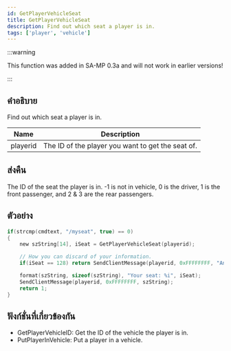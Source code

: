 ```yaml
---
id: GetPlayerVehicleSeat
title: GetPlayerVehicleSeat
description: Find out which seat a player is in.
tags: ['player', 'vehicle']
---
```


:::warning

This function was added in SA-MP 0.3a and will not work in earlier versions!

:::

## คำอธิบาย

Find out which seat a player is in.


| Name | Description |
|------|-------------|
|playerid | The ID of the player you want to get the seat of.|


## ส่งคืน

The ID of the seat the player is in. -1 is not in vehicle, 0 is the driver, 1 is the front passenger, and 2 & 3 are the rear passengers.


## ตัวอย่าง


```c
if(strcmp(cmdtext, "/myseat", true) == 0)
{
    new szString[14], iSeat = GetPlayerVehicleSeat(playerid);

    // How you can discard of your information.
    if(iSeat == 128) return SendClientMessage(playerid, 0xFFFFFFFF, "An error has prevented us from returning the seat ID.");

    format(szString, sizeof(szString), "Your seat: %i", iSeat);
    SendClientMessage(playerid, 0xFFFFFFFF, szString);
    return 1;
}
```


## ฟังก์ชั่นที่เกี่ยวข้องกัน


-  GetPlayerVehicleID: Get the ID of the vehicle the player is in.
-  PutPlayerInVehicle: Put a player in a vehicle.
